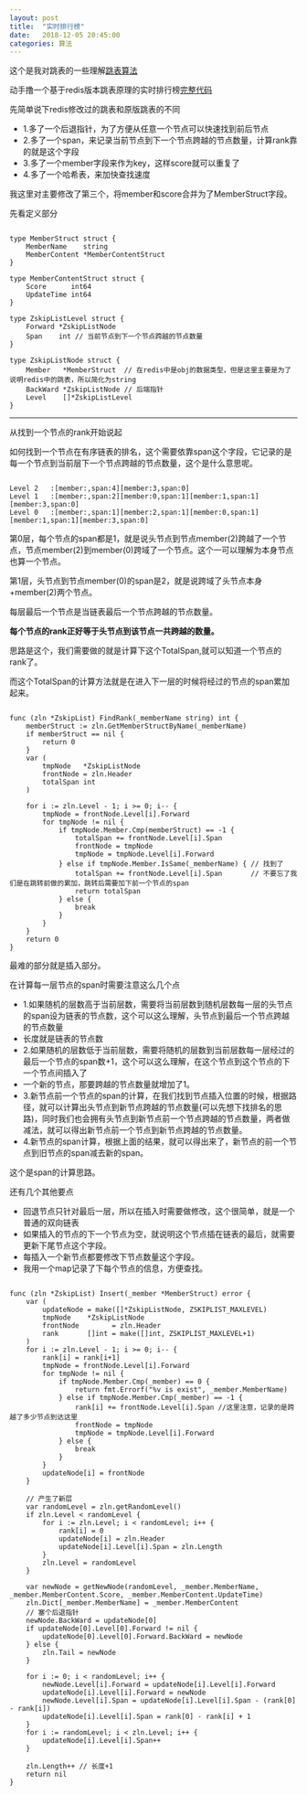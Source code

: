```yaml
---
layout: post
title:  "实时排行榜"
date:   2018-12-05 20:45:00
categories: 算法
---
```


这个是我对跳表的一些理解[跳表算法](https://daysleep666.github.io/blog/%E8%B7%B3%E8%A1%A8/ "简单的跳表")

动手撸一个基于redis版本跳表原理的实时排行榜[完整代码](https://github.com/daysleep666/someproject/blob/master/datastruct/redisskiplist/main.go "实时排行榜")

先简单说下redis修改过的跳表和原版跳表的不同

- 1.多了一个后退指针，为了方便从任意一个节点可以快速找到前后节点
- 2.多了一个span，来记录当前节点到下一个节点跨越的节点数量，计算rank靠的就是这个字段
- 3.多了一个member字段来作为key，这样score就可以重复了
- 4.多了一个哈希表，来加快查找速度

我这里对主要修改了第三个，将member和score合并为了MemberStruct字段。

先看定义部分

```golang

type MemberStruct struct {
	MemberName    string
	MemberContent *MemberContentStruct
}

type MemberContentStruct struct {
	Score      int64
	UpdateTime int64
}

type ZskipListLevel struct {
	Forward *ZskipListNode
	Span    int // 当前节点到下一个节点跨越的节点数量
}

type ZskipListNode struct {
	Member   *MemberStruct  // 在redis中是obj的数据类型，但是这里主要是为了说明redis中的跳表，所以简化为string
	BackWard *ZskipListNode // 后端指针
	Level    []*ZskipListLevel
}

```

-----

从找到一个节点的rank开始说起

如何找到一个节点在有序链表的排名，这个需要依靠span这个字段，它记录的是每一个节点到当前层下一个节点跨越的节点数量，这个是什么意思呢。

```golang

Level 2   :[member:,span:4][member:3,span:0]
Level 1   :[member:,span:2][member:0,span:1][member:1,span:1][member:3,span:0]
Level 0   :[member:,span:1][member:2,span:1][member:0,span:1][member:1,span:1][member:3,span:0]

```

第0层，每个节点的span都是1，就是说头节点到节点member(2)跨越了一个节点，节点member(2)到member(0)跨域了一个节点。这个一可以理解为本身节点也算一个节点。

第1层，头节点到节点member(0)的span是2，就是说跨域了头节点本身+member(2)两个节点。

每层最后一个节点是当链表最后一个节点跨越的节点数量。

**每个节点的rank正好等于头节点到该节点一共跨越的数量。**

思路是这个，我们需要做的就是计算下这个TotalSpan,就可以知道一个节点的rank了。

而这个TotalSpan的计算方法就是在进入下一层的时候将经过的节点的span累加起来。

```golang

func (zln *ZskipList) FindRank(_memberName string) int {
	memberStruct := zln.GetMemberStructByName(_memberName)
	if memberStruct == nil {
		return 0
	}
	var (
		tmpNode   *ZskipListNode
		frontNode = zln.Header
		totalSpan int
	)

	for i := zln.Level - 1; i >= 0; i-- {
		tmpNode = frontNode.Level[i].Forward
		for tmpNode != nil {
			if tmpNode.Member.Cmp(memberStruct) == -1 {
				totalSpan += frontNode.Level[i].Span
				frontNode = tmpNode
				tmpNode = tmpNode.Level[i].Forward
			} else if tmpNode.Member.IsSame(_memberName) { // 找到了
				totalSpan += frontNode.Level[i].Span       // 不要忘了我们是在跳转前做的累加，跳转后需要加下前一个节点的span
				return totalSpan
			} else {
				break
			}
		}
	}
	return 0
}

```

最难的部分就是插入部分。

在计算每一层节点的span时需要注意这么几个点

- 1.如果随机的层数高于当前层数，需要将当前层数到随机层数每一层的头节点的span设为链表的节点数，这个可以这么理解，头节点到最后一个节点跨越的节点数量
- 长度就是链表的节点数
- 2.如果随机的层数低于当前层数，需要将随机的层数到当前层数每一层经过的最后一个节点的span数+1，这个可以这么理解，在这个节点到这个节点的下一个节点间插入了
- 一个新的节点，那要跨越的节点数量就增加了1。
- 3.新节点前一个节点的span的计算，在我们找到节点插入位置的时候，根据路径，就可以计算出头节点到新节点跨越的节点数量(可以先想下找排名的思路)，同时我们也会拥有头节点到新节点前一个节点跨越的节点数量，两者做减法，就可以得出新节点前一个节点到新节点跨越的节点数量。
- 4.新节点的span计算，根据上面的结果，就可以得出来了，新节点的前一个节点到旧节点的span减去新的span。

这个是span的计算思路。

还有几个其他要点

- 回退节点只针对最后一层，所以在插入时需要做修改，这个很简单，就是一个普通的双向链表
- 如果插入的节点的下一个节点为空，就说明这个节点插在链表的最后，就需要更新下尾节点这个字段。
- 每插入一个新节点都要修改下节点数量这个字段。
- 我用一个map记录了下每个节点的信息，方便查找。 

```golang

func (zln *ZskipList) Insert(_member *MemberStruct) error {
	var (
		updateNode = make([]*ZskipListNode, ZSKIPLIST_MAXLEVEL)
		tmpNode    *ZskipListNode
		frontNode        = zln.Header
		rank       []int = make([]int, ZSKIPLIST_MAXLEVEL+1)
	)
	for i := zln.Level - 1; i >= 0; i-- {
		rank[i] = rank[i+1]
		tmpNode = frontNode.Level[i].Forward
		for tmpNode != nil {
			if tmpNode.Member.Cmp(_member) == 0 {
				return fmt.Errorf("%v is exist", _member.MemberName)
			} else if tmpNode.Member.Cmp(_member) == -1 {
				rank[i] += frontNode.Level[i].Span //这里注意，记录的是跨越了多少节点到达这里
				frontNode = tmpNode
				tmpNode = tmpNode.Level[i].Forward
			} else {
				break
			}
		}
		updateNode[i] = frontNode
	}

	// 产生了新层
	var randomLevel = zln.getRandomLevel()
	if zln.Level < randomLevel {
		for i := zln.Level; i < randomLevel; i++ {
			rank[i] = 0
			updateNode[i] = zln.Header
			updateNode[i].Level[i].Span = zln.Length
		}
		zln.Level = randomLevel
	}

	var newNode = getNewNode(randomLevel, _member.MemberName, _member.MemberContent.Score, _member.MemberContent.UpdateTime)
	zln.Dict[_member.MemberName] = _member.MemberContent
	// 塞个后退指针
	newNode.BackWard = updateNode[0]
	if updateNode[0].Level[0].Forward != nil {
		updateNode[0].Level[0].Forward.BackWard = newNode
	} else {
		zln.Tail = newNode
	}

	for i := 0; i < randomLevel; i++ {
		newNode.Level[i].Forward = updateNode[i].Level[i].Forward
		updateNode[i].Level[i].Forward = newNode
		newNode.Level[i].Span = updateNode[i].Level[i].Span - (rank[0] - rank[i])
		updateNode[i].Level[i].Span = rank[0] - rank[i] + 1
	}
	for i := randomLevel; i < zln.Level; i++ {
		updateNode[i].Level[i].Span++
	}

	zln.Length++ // 长度+1
	return nil
}


```